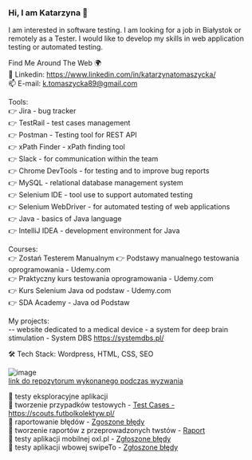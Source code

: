 ### Hi, I am Katarzyna 👋

<!--
**katarzyna177/katarzyna177** is a ✨ _special_ ✨ repository because its `README.md` (this file) appears on your GitHub profile.

Here are some ideas to get you started:

- 🔭 I’m currently working on ...
- 🌱 I’m currently learning ...
- 👯 I’m looking to collaborate on ...
- 🤔 I’m looking for help with ...
- 💬 Ask me about ...
- 📫 How to reach me: ...
- 😄 Pronouns: ...
- ⚡ Fun fact: ...

Find Me Around The Web 🌍
🗣 Blog
🔴 YouTube
📸 Instagram
🙋‍♂️ Grupa Facebook
🐦 Twitter
🔗 Linkedin
📫 E-mail
-->

I am interested in software testing. I am looking for a job in Białystok or remotely as a Tester. I would like to develop my skills in web application testing or automated testing.

<!--🛠  Tech Stack </br>
Selenium, HTML5/CSS3, REST, POSTMAN, HTTP, RWD, Spring, Java, IntelliJ IDEA, GitHub-->

Find Me Around The Web 🌍</br>
🔗 Linkedin: https://www.linkedin.com/in/katarzynatomaszycka/</br>
📫 E-mail: k.tomaszycka89@gmail.com


Tools: </br>
👉 Jira - bug tracker </br>
👉 TestRail - test cases management </br>
👉 Postman - Testing tool for REST API </br>
👉 xPath Finder - xPath finding tool </br>
👉 Slack - for communication within the team </br>
👉 Chrome DevTools - for testing and to improve bug reports </br>
👉 MySQL - relational database management system </br>
👉 Selenium IDE - tool use to support automated testing </br>
👉 Selenium WebDriver - for automated testing of web applications </br>
👉 Java - basics of Java language </br>
👉 IntelliJ IDEA - development environment for Java </br>

Courses:</br>
👉 Zostań Testerem Manualnym 
👉 Podstawy manualnego testowania oprogramowania - Udemy.com </br>
👉 Praktyczny kurs testowania oprogramowania - Udemy.com </br>
👉 Kurs Selenium Java od podstaw - Udemy.com </br>
👉 SDA Academy - Java od Podstaw </br>

My projects: </br>
-- website dedicated to a medical device - a system for deep brain stimulation - System DBS https://systemdbs.pl/

🛠  Tech Stack: Wordpress, HTML, CSS, SEO

![image](https://user-images.githubusercontent.com/16058577/219970355-843e0626-2f70-486d-a279-2092bc1496a8.png)</br>
<a href="https://github.com/katarzyna177/challenge_portfolio_katarzyna177/edit/main/README.md">link do repozytorum wykonanego podczas wyzwania</a>

📌 testy eksploracyjne aplikacji </br>
📌 tworzenie przypadków testowych - <a href="https://docs.google.com/spreadsheets/d/1aYbBA9aUVUqpsqWgViodgkJB8IYuZAew/edit?usp=sharing&ouid=116724792418874987884&rtpof=true&sd=true">Test Cases - https://scouts.futbolkolektyw.pl/</a> </br>
📌 raportowanie błędów - <a href="https://docs.google.com/spreadsheets/d/1tQ5_ja33R_019TF53SKv1K5qn3J4vVnU/edit?usp=sharing&ouid=116724792418874987884&rtpof=true&sd=true">Zgoszone błędy</a> </br>
📌 tworzenie raportów z przeprowadzonych twstów - <a href="https://docs.google.com/document/d/1BGvZvFiKL5clDGQ_xBar13YeY1a-6hyu/edit?usp=sharing&ouid=116724792418874987884&rtpof=true&sd=true">Raport</a> </br>
📌 testy aplikacji mobilnej oxl.pl - <a href="https://docs.google.com/spreadsheets/d/1Kc2zjgaFuBei-7I7sGs7RIDrndK0UHVsjzh-cHuMooE/edit?usp=sharing">Zgłoszone błędy</a> </br>
📌 testy aplikacji wbowej swipeTo - <a href="https://docs.google.com/spreadsheets/d/1uzdr9za6OqU4Hj30lBi017jEtYjBXA0uLjjaV-zMCdw/edit?usp=sharing">Zgłoszone błędy</a> </br>




